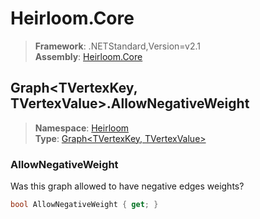 # Heirloom.Core

> **Framework**: .NETStandard,Version=v2.1  
> **Assembly**: [Heirloom.Core][0]  

## Graph\<TVertexKey, TVertexValue>.AllowNegativeWeight

> **Namespace**: [Heirloom][0]  
> **Type**: [Graph\<TVertexKey, TVertexValue>][1]  

### AllowNegativeWeight

Was this graph allowed to have negative edges weights?

```cs
bool AllowNegativeWeight { get; }
```

[0]: ../Heirloom.Core.md
[1]: Heirloom.Graph[TVertexKey,TVertexValue].md
